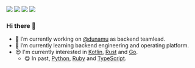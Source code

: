 <a href="mailto://jaeyoung@monodiary.net"><img src="https://img.shields.io/badge/Email-EA4335?style=flat&logo=gmail&logoColor=white"/></a> 
<a href="https://twitter.com/_jeyraof"><img src="https://img.shields.io/badge/Twitter-1DA1F2?style=flat&logo=twitter&logoColor=white"/></a> 
<a href="https://t.me/jeyraof"><img src="https://img.shields.io/badge/Telegram-2CA5E0?style=flat&logo=telegram&logoColor=white"/></a> 
<a href="https://hits.seeyoufarm.com"><img src="https://hits.seeyoufarm.com/api/count/incr/badge.svg?url=https%3A%2F%2Fgithub.com%2Fjeyraof&count_bg=%2379C83D&title_bg=%23555555&icon=&icon_color=%23E7E7E7&title=hits&edge_flat=false"/></a>

### Hi there 👋

- 🔭 I’m currently working on [@dunamu](https://github.com/dunamu) as backend teamlead.
- 🌱 I’m currently learning backend engineering and operating platform.
- 😍 I'm currently interested in [Kotlin](https://kotlinlang.org/), [Rust](https://www.rust-lang.org/) and [Go](https://golang.org/).
  - 😋 In past, [Python](https://www.python.org/), [Ruby](https://www.ruby-lang.org/) and [TypeScript](https://www.typescriptlang.org/).

<!--
**jeyraof/jeyraof** is a ✨ _special_ ✨ repository because its `README.md` (this file) appears on your GitHub profile.

Here are some ideas to get you started:

- 🔭 I’m currently working on ...
- 🌱 I’m currently learning ...
- 👯 I’m looking to collaborate on ...
- 🤔 I’m looking for help with ...
- 💬 Ask me about ...
- 📫 How to reach me: ...
- 😄 Pronouns: ...
- ⚡ Fun fact: ...
-->
